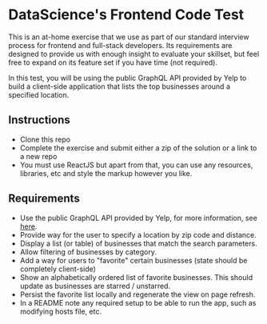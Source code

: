 # DataScience's Frontend Code Test

This is an at-home exercise that we use as part of our standard interview process for frontend and full-stack developers. Its requirements are designed to provide us with enough insight to evaluate your skillset, but feel free to expand on its feature set if you have time (not required).

In this test, you will be using the public GraphQL API provided by Yelp to
build a client-side application that lists the top businesses around a specified location.

## Instructions

* Clone this repo
* Complete the exercise and submit either a zip of the solution or a link to a new repo
* You must use ReactJS but apart from that, you can use any resources, libraries, etc and style the markup however you like.

## Requirements

* Use the public GraphQL API provided by Yelp, for more information, see [here](https://www.yelp.com/developers/graphql/guides/intro).
* Provide way for the user to specify a location by zip code and distance.
* Display a list (or table) of businesses that match the search parameters.
* Allow filtering of businesses by category.
* Add a way for users to "favorite" certain businesses (state should be completely client-side)
* Show an alphabetically ordered list of favorite businesses. This should update as businesses are starred / unstarred.
* Persist the favorite list locally and regenerate the view on page refresh.
* In a README note any required setup to be able to run the app, such as modifying hosts file, etc.
